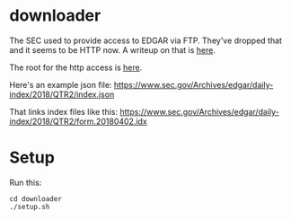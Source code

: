 # downloader

The SEC used to provide access to EDGAR via FTP.  They've dropped that and it seems to be HTTP now.  A writeup on that is [here](https://www.sec.gov/edgar/searchedgar/accessing-edgar-data.htm).

The root for the http access is [here](https://www.sec.gov/Archives/edgar/daily-index/).

Here's an example json file: https://www.sec.gov/Archives/edgar/daily-index/2018/QTR2/index.json

That links index files like this: https://www.sec.gov/Archives/edgar/daily-index/2018/QTR2/form.20180402.idx

# Setup

Run this:

    cd downloader
    ./setup.sh
